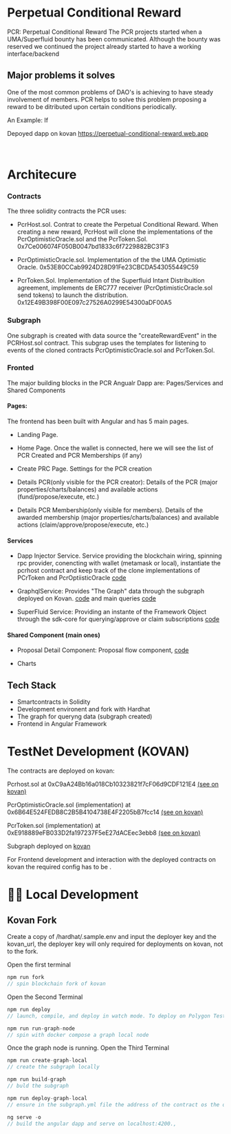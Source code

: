 # Perpetual Conditional Reward

PCR: Perpetual Conditional Reward
The PCR projects started when a UMA/Superfluid bounty has been communicated. Although the bounty was reserved we continued the project already started to have a working interface/backend

## Major problems it solves

One of the most common problems of DAO's is achieving to have steady involvement of members.
PCR helps to solve this problem proposing a reward to be ditributed upon certain conditions periodically.

An Example:
If

Depoyed dapp on kovan [https://perpetual-conditional-reward.web.app
](https://perpetual-conditional-reward.web.app
)

 
 &nbsp;
# Architecure
### Contracts
The three solidity contracts the PCR uses:
- PcrHost.sol. Contrat to create the Perpetual Conditional Reward. When creating a new reward, PcrHost will clone the implementations of the PcrOptimisticOracle.sol and the PcrToken.Sol. 0x7Ce006074F050B0047bd1833c6f7229882BC31F3

- PcrOptimisticOracle.sol. Implementation of the the UMA Optimistic Oracle. 0x53E80CCab9924D28D91Fe23CBCDA543055449C59 

- PcrToken.Sol. Implementation of the Superfluid Intant Distribuition agreement, implements de ERC777 receiver (PcrOptimisticOracle.sol send tokens) to launch the distribution. 0x12E49B398F00E097c27526A0299E54300aDF00A5

### Subgraph
One subgraph is created with data source the "createRewardEvent" in the PCRHost.sol contract.
This subgrap uses the templates for listening to events of the cloned contracts PcrOptimisticOracle.sol and PcrToken.Sol.


### Fronted

The major building blocks in the PCR Angualr Dapp are: Pages/Services and Shared Components

#### Pages:
The frontend has been built with Angular and has 5 main pages.

- Landing Page.

- Home Page. Once the wallet is connected, here we will see the list of PCR Created and PCR Memberships (if any)

- Create PRC Page. Settings for the PCR creation

- Details PCR(only visible for the PCR creator): Details of the PCR (major properties/charts/balances) and available actions (fund/propose/execute, etc.) 

- Details PCR Membership(only visible for members). Details of the awarded membership (major properties/charts/balances) and available actions (claim/approve/propose/execute, etc.) 

#### Services

- Dapp Injector Service. Service providing the blockchain wiring, spinning rpc provider, conencting with wallet (metamask or local), instantiate the pcrhost contract and keep track of the clone implementations of PCrToken and PcrOptiisticOracle [code](https://github.com/donoso-eth/pcr/blob/master/src/app/dapp-injector/dapp-injector.service.ts)

- GraphqlService: Provides "The Graph" data through the subgraph deployed on Kovan. [code](https://github.com/donoso-eth/pcr/blob/master/src/app/dapp-injector/services/graph-ql/graph-ql.service.ts) and main queries [code](https://github.com/donoso-eth/pcr/blob/master/src/app/dapp-injector/services/graph-ql/queryDefinitions.ts)

- SuperFluid Service: Providing an instante of the Framework Object through the sdk-core for querying/approve or claim subscriptions [code](https://github.com/donoso-eth/pcr/blob/master/src/app/dapp-injector/services/super-fluid/super-fluid-service.service.ts)

 
#### Shared Component (main ones) 

- Proposal Detail Component: Proposal flow component, [code](https://github.com/donoso-eth/pcr/tree/master/src/app/shared/components/proposal-detail)

- Charts

## Tech Stack
- Smartcontracts in Solidity
- Development environent and fork with Hardhat
- The graph for queryng data (subgraph created)
- Frontend in Angular Framework



# TestNet Development (KOVAN)
The contracts are deployed on kovan: 
 &nbsp; 

Pcrhost.sol at 0xC9aA24Bb16a018Cb10323821f7cF06d9CDF121E4 [(see on kovan)](https://kovan.etherscan.io/address/0xc9aa24bb16a018cb10323821f7cf06d9cdf121e4) 
  &nbsp; 

 PcrOptimisticOracle.sol (implementation) at 0x6B64E524FEDB8C2B5B4104738E4F2205bB7fcc14 [(see on kovan)](https://kovan.etherscan.io/address/0x6B64E524FEDB8C2B5B4104738E4F2205bB7fcc14) 
  
PcrToken.sol (implementation) at 0xE918889eFB033D2fa197237F5eE27dACEec3ebb8 [(see on kovan)](https://kovan.etherscan.io/address/0xE918889eFB033D2fa197237F5eE27dACEec3ebb8) 
 &nbsp;

Subgraph deployed on [kovan](https://thegraph.com/hosted-service/subgraph/donoso-eth/perpetual-conditional-reward)

For Frontend development and interaction with the deployed contracts on kovan the required config has to be .



# 🏄‍♂️ Local Development

## Kovan Fork

Create a copy of /hardhat/.sample.env and input the deployer key and the kovan_url, the deployer key will only required for deployments on kovan, not to the fork.

Open the first terminal
```javascript
npm run fork
// spin blockchain fork of kovan
```
Open the Second Terminal
```javascript
npm run deploy
// launch, compile, and deploy in watch mode. To deploy on Polygon Testnet, run

```

```javascript
npm run run-graph-node
// spin with docker compose a graph local node
```
Once the graph node is running.
Open the Third Terminal

```javascript
npm run create-graph-local
// create the subgraph locally
```

```javascript
npm run build-graph
// buld the subgraph 
```
```javascript
npm run deploy-graph-local
// ensure in the subgraph.yml file the address of the contract os the one you just deployed and the network in datasource contract and templates is "localhost" not kovan
```

```javascript
ng serve -o
// build the angular dapp and serve on localhost:4200., 

```

